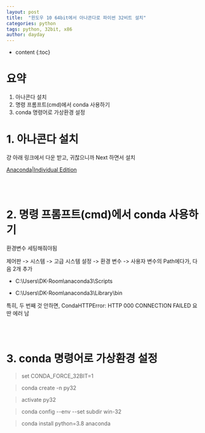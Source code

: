 ```yaml
---
layout: post
title:  "윈도우 10 64bit에서 아나콘다로 파이썬 32비트 설치"
categories: python
tags: python, 32bit, x86
author: dayday
---
```


* content
{:toc}

# 요약
1. 아나콘다 설치
2. 명령 프롬프트(cmd)에서 conda 사용하기
3. conda 명령어로 가상환경 설정
   <br>










# 1. 아나콘다 설치

걍 아래 링크에서 다운 받고, 귀찮으니까 Next 하면서 설치 <br>

[Anaconda|Individual Edition](https://www.anaconda.com/products/distribution)

<br>
<br>

# 2. 명령 프롬프트(cmd)에서 conda 사용하기

환경변수 세팅해줘야됨 <br>

제어판 -> 시스템 -> 고급 시스템 설정 -> 환경 변수 -> 사용자 변수의 Path에다가, 다음 2개 추가 <br>

- C:\Users\DK-Room\anaconda3\Scripts

- C:\Users\DK-Room\anaconda3\Library\bin

특히, 두 번째 것 안하면, CondaHTTPError: HTTP 000 CONNECTION FAILED 요딴 에러 남

<br>
<br>

# 3. conda 명령어로 가상환경 설정

> set CONDA_FORCE_32BIT=1

> conda create -n py32

> activate py32

> conda config --env --set subdir win-32

> conda install python=3.8 anaconda

<br>
<br>
